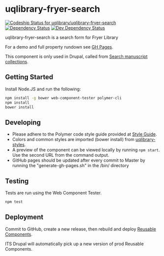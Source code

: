 # uqlibrary-fryer-search

[![Codeship Status for uqlibrary/uqlibrary-fryer-search](https://app.codeship.com/projects/52278e70-0673-0137-ccfc-16229ee91c5b/status?branch=polymer1.0)](https://codeship.com/projects/325638)
[![Dependency Status](https://david-dm.org/uqlibrary/uqlibrary-fryer-search.svg)](https://david-dm.org/uqlibrary/uqlibrary-fryer-search)
[![Dev Dependency Status](https://david-dm.org/uqlibrary/uqlibrary-fryer-search/dev-status.svg)](https://david-dm.org/uqlibrary/uqlibrary-fryer-search?type=dev)

uqlibrary-fryer-search is a search form for Fryer Library

For a demo and full property rundown see [GH Pages](http://uqlibrary.github.io/uqlibrary-fryer-search/uqlibrary-fryer-search/).

This component is only used in Drupal, called from [Search manuscript collections](https://web.library.uq.edu.au/locations-hours/fryer-library/search-manuscript-collections).

## Getting Started

Install Node.JS and run the following:

```sh
npm install -g bower web-component-tester polymer-cli
npm install
bower install
```

## Developing

- Please adhere to the Polymer code style guide provided at [Style Guide](http://polymerelements.github.io/style-guide/).
- Colors and common styles are imported (bower install) from [uqlibrary-styles](http://github.com/uqlibrary/uqlibrary-styles).
- A preview of the component can be viewed locally by running `npm start`. Use the second URL from the command output.
- GitHub pages should be updated after every commit to Master by running the "generate-gh-pages.sh" in the /bin/ directory

## Testing

Tests are run using the Web Component Tester.

```sh
npm test
```

## Deployment

Commit to GitHub, create a new release, then rebuild and deploy [Reusable Components](https://github.com/uqlibrary/uqlibrary-reusable-components).

ITS Drupal will automatically pick up a new version of prod Reusable Components.
